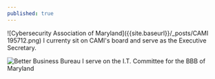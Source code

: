 ```yaml
---
published: true
---
```

![Cybersecurity Association of Maryland]({{site.baseurl}}/_posts/CAMI 195712.png)
I currenty sit on CAMI's board and serve as the Executive Secretary.

![Better Business Bureau]({{site.baseurl}}/_posts/BBB195501.png)
I serve on the I.T. Committee for the BBB of Maryland
